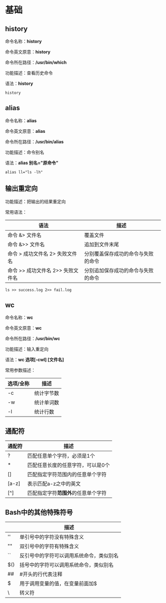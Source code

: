 # 基础
## history

命令名称：**history**

命令英文原意：**history**

命令所在路径：**/usr/bin/which**

功能描述：查看历史命令

语法：**history**

```shell
history
```

## alias

命令名称：**alias**

命令英文原意：**alias**

命令所在路径：**/usr/bin/alias**

功能描述：命令别名

语法：**alias 别名="原命令"**

```shell
alias ll="ls -lh"
```

## 输出重定向

功能描述：把输出的结果重定向

常用语法：

| 语法                              | 描述                               |
| --------------------------------- | ---------------------------------- |
| 命令 &> 文件名                    | 覆盖文件                           |
| 命令 &>> 文件名                   | 追加到文件末尾                     |
| 命令 > 成功文件名 2> 失败文件名   | 分别覆盖保存成功的命令与失败的命令 |
| 命令 >> 成功文件名 2>> 失败文件名 | 分别追加保存成功的命令与失败的命令 |

```shell
ls >> success.log 2>> fail.log
```

## wc

命令名称：**wc**

命令英文原意：**wc**

命令所在路径：**/usr/bin/wc**

功能描述：输入重定向

语法：**wc 选项[-cwl] [文件名]**

常用参数描述：

| 选项/全称 | 描述       |
| --------- | ---------- |
| -c        | 统计字节数 |
| -w        | 统计单词数 |
| -l        | 统计行数   |

## 通配符

| 通配符 | 描述                                 |
| ------ | ------------------------------------ |
| ?      | 匹配任意单个字符，必须是1个          |
| *      | 匹配任意长度的任意字符，可以是0个    |
| []     | 匹配指定字符范围内的任意单个字符     |
| [a-z]  | 表示匹配a-z之中的英文                |
| [^]    | 匹配指定字符**范围外**的任意单个字符 |

## Bash中的其他特殊符号

|      | 描述                                     |
| ---- | ---------------------------------------- |
| ''   | 单引号中的字符没有特殊含义               |
| ""   | 双引号中的字符有特殊含义                 |
| ``   | 反引号中的字符可以调用系统命令，类似别名 |
| $()  | 括号中的字符可以调用系统命令，类似别名   |
| ##    | #开头的行代表注释                        |
| $    | 用于调用变量的值，在变量前面加$          |
| \    | 转义符                                   |

